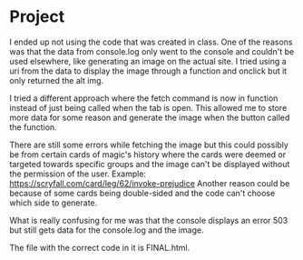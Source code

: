 # Project
I ended up not using the code that was created in class. 
One of the reasons was that the data from console.log only went to the console and couldn't be used elsewhere,
like generating an image on the actual site. 
I tried using a uri from the data to display the image through a function and onclick but it only returned the alt img. 

I tried a different approach where the fetch command is now in function instead of just being called when the tab is open.
This allowed me to store more data for some reason and generate the image when the button called the function.

There are still some errors while fetching the image but this could possibly be from certain cards of magic's history where the cards were
deemed or targeted towards specific groups and the image can't be displayed without the permission of the user. 
Example: https://scryfall.com/card/leg/62/invoke-prejudice
Another reason could be because of some cards being double-sided and the code can't choose which side to generate.

What is really confusing for me was that the console displays an error 503 but still gets data for the console.log and the image.

The file with the correct code in it is FINAL.html.